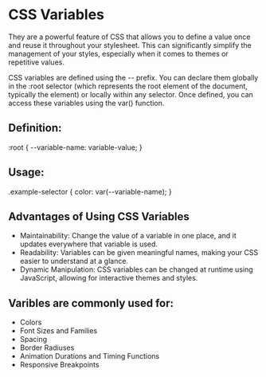 # CSS Variables
They are a powerful feature of CSS that allows you to define a value once and reuse it throughout your stylesheet. This can significantly simplify the management of your styles, especially when it comes to themes or repetitive values.

CSS variables are defined using the -- prefix. You can declare them globally in the :root selector (which represents the root element of the document, typically the <html> element) or locally within any selector. Once defined, you can access these variables using the var() function.

## Definition:
:root {
  --variable-name: variable-value;
}
## Usage:
.example-selector {
  color: var(--variable-name);
}

## Advantages of Using CSS Variables
- Maintainability: Change the value of a variable in one place, and it updates everywhere that variable is used.
- Readability: Variables can be given meaningful names, making your CSS easier to understand at a glance.
- Dynamic Manipulation: CSS variables can be changed at runtime using JavaScript, allowing for interactive themes and styles.

## Varibles are commonly used for:
- Colors
- Font Sizes and Families
- Spacing
- Border Radiuses
- Animation Durations and Timing Functions
- Responsive Breakpoints

